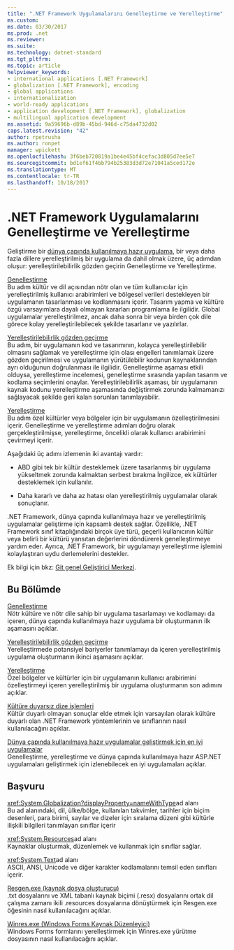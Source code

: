 ```yaml
---
title: ".NET Framework Uygulamalarını Genelleştirme ve Yerelleştirme"
ms.custom: 
ms.date: 03/30/2017
ms.prod: .net
ms.reviewer: 
ms.suite: 
ms.technology: dotnet-standard
ms.tgt_pltfrm: 
ms.topic: article
helpviewer_keywords:
- international applications [.NET Framework]
- globalization [.NET Framework], encoding
- global applications
- internationalization
- world-ready applications
- application development [.NET Framework], globalization
- multilingual application development
ms.assetid: 9a59696b-d89b-45bd-946d-c75da4732d02
caps.latest.revision: "42"
author: rpetrusha
ms.author: ronpet
manager: wpickett
ms.openlocfilehash: 3f6beb720819a1be4e45bf4cefac3d805d7ee5e7
ms.sourcegitcommit: bd1ef61f4bb794b25383d3d72e71041a5ced172e
ms.translationtype: MT
ms.contentlocale: tr-TR
ms.lasthandoff: 10/18/2017
---
```

# <a name="globalizing-and-localizing-net-framework-applications"></a>.NET Framework Uygulamalarını Genelleştirme ve Yerelleştirme
Geliştirme bir [dünya çapında kullanılmaya hazır uygulama](http://msdn.microsoft.com/goglobal/bb978433.aspx), bir veya daha fazla dillere yerelleştirilmiş bir uygulama da dahil olmak üzere, üç adımdan oluşur: yerelleştirilebilirlik gözden geçirin Genelleştirme ve Yerelleştirme.  
  
 [Genelleştirme](../../../docs/standard/globalization-localization/globalization.md)  
 Bu adım kültür ve dil açısından nötr olan ve tüm kullanıcılar için yerelleştirilmiş kullanıcı arabirimleri ve bölgesel verileri destekleyen bir uygulamanın tasarlanması ve kodlanmasını içerir. Tasarım yapma ve kültüre özgü varsayımlara dayalı olmayan kararları programlama ile ilgilidir. Global uygulamalar yerelleştirilmez, ancak daha sonra bir veya birden çok dile görece kolay yerelleştirilebilecek şekilde tasarlanır ve yazılırlar.  
  
 [Yerelleştirilebilirlik gözden geçirme](../../../docs/standard/globalization-localization/localizability-review.md)  
 Bu adım, bir uygulamanın kod ve tasarımının, kolayca yerelleştirilebilir olmasını sağlamak ve yerelleştirme için olası engelleri tanımlamak üzere gözden geçirilmesi ve uygulamanın yürütülebilir kodunun kaynaklarından ayrı olduğunun doğrulanması ile ilgilidir. Genelleştirme aşaması etkili olduysa, yerelleştirme incelemesi, genelleştirme sırasında yapılan tasarım ve kodlama seçimlerini onaylar. Yerelleştirilebilirlik aşaması, bir uygulamanın kaynak kodunu yerelleştirme aşamasında değiştirmek zorunda kalmamanızı sağlayacak şekilde geri kalan sorunları tanımlayabilir.  
  
 [Yerelleştirme](../../../docs/standard/globalization-localization/localization.md)  
 Bu adım özel kültürler veya bölgeler için bir uygulamanın özelleştirilmesini içerir. Genelleştirme ve yerelleştirme adımları doğru olarak gerçekleştirilmişse, yerelleştirme, öncelikli olarak kullanıcı arabirimini çevirmeyi içerir.  
  
 Aşağıdaki üç adımı izlemenin iki avantajı vardır:  
  
-   ABD gibi tek bir kültür desteklemek üzere tasarlanmış bir uygulama yükseltmek zorunda kalmaktan serbest bırakma İngilizce, ek kültürler desteklemek için kullanılır.  
  
-   Daha kararlı ve daha az hatası olan yerelleştirilmiş uygulamalar olarak sonuçlanır.  
  
 .NET Framework, dünya çapında kullanılmaya hazır ve yerelleştirilmiş uygulamalar geliştirme için kapsamlı destek sağlar. Özellikle, .NET Framework sınıf kitaplığındaki birçok üye türü, geçerli kullanıcının kültür veya belirli bir kültürü yansıtan değerlerini döndürerek genelleştirmeye yardım eder. Ayrıca, .NET Framework, bir uygulamayı yerelleştirme işlemini kolaylaştıran uydu derlemelerini destekler.  
  
 Ek bilgi için bkz: [Git genel Geliştirici Merkezi](http://go.microsoft.com/fwlink/?LinkId=235015).  
  
## <a name="in-this-section"></a>Bu Bölümde  
 [Genelleştirme](../../../docs/standard/globalization-localization/globalization.md)  
 Nötr kültüre ve nötr dile sahip bir uygulama tasarlamayı ve kodlamayı da içeren, dünya çapında kullanılmaya hazır uygulama bir oluşturmanın ilk aşamasını açıklar.  
  
 [Yerelleştirilebilirlik gözden geçirme](../../../docs/standard/globalization-localization/localizability-review.md)  
 Yerelleştirmede potansiyel bariyerler tanımlamayı da içeren yerelleştirilmiş uygulama oluşturmanın ikinci aşamasını açıklar.  
  
 [Yerelleştirme](../../../docs/standard/globalization-localization/localization.md)  
 Özel bölgeler ve kültürler için bir uygulamanın kullanıcı arabirimini özelleştirmeyi içeren yerelleştirilmiş bir uygulama oluşturmanın son adımını açıklar.  
  
 [Kültüre duyarsız dize işlemleri](../../../docs/standard/globalization-localization/culture-insensitive-string-operations.md)  
 Kültür duyarlı olmayan sonuçlar elde etmek için varsayılan olarak kültüre duyarlı olan .NET Framework yöntemlerinin ve sınıflarının nasıl kullanılacağını açıklar.  
  
 [Dünya çapında kullanılmaya hazır uygulamalar geliştirmek için en iyi uygulamalar](../../../docs/standard/globalization-localization/best-practices-for-developing-world-ready-apps.md)  
 Genelleştirme, yerelleştirme ve dünya çapında kullanılmaya hazır ASP.NET uygulamaları geliştirmek için izlenebilecek en iyi uygulamaları açıklar.  
  
## <a name="reference"></a>Başvuru  
 <xref:System.Globalization?displayProperty=nameWithType>ad alanı  
 Bu ad alanındaki, dil, ülke/bölge, kullanılan takvimler, tarihler için biçim desenleri, para birimi, sayılar ve dizeler için sıralama düzeni gibi kültürle ilişkili bilgileri tanımlayan sınıflar içerir  
  
 <xref:System.Resources>ad alanı  
 Kaynaklar oluşturmak, düzenlemek ve kullanmak için sınıflar sağlar.  
  
 <xref:System.Text>ad alanı  
 ASCII, ANSI, Unicode ve diğer karakter kodlamalarını temsil eden sınıfları içerir.  
  
 [Resgen.exe (kaynak dosya oluşturucu)](../../../docs/framework/tools/resgen-exe-resource-file-generator.md)  
 .txt dosyalarını ve XML tabanlı kaynak biçimi (.resx) dosyalarını ortak dil çalışma zamanı ikili .resources dosyalarına dönüştürmek için Resgen.exe öğesinin nasıl kullanılacağını açıklar.  
  
 [Winres.exe (Windows Forms Kaynak Düzenleyici)](../../../docs/framework/tools/winres-exe-windows-forms-resource-editor.md)  
 Windows Forms formlarını yerelleştirmek için Winres.exe yürütme dosyasının nasıl kullanılacağını açıklar.
